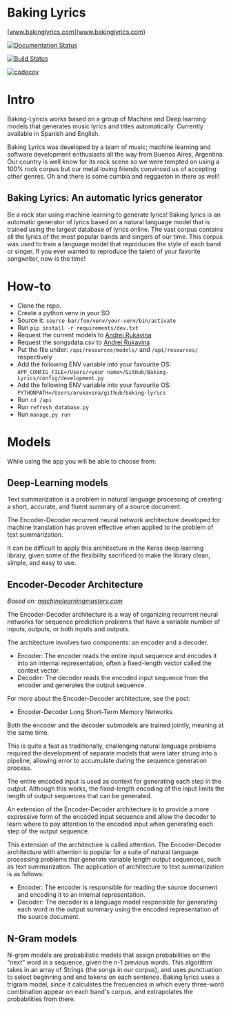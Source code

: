 Baking Lyrics
==============

[www.bakinglyrics.com](www.bakinglyrics.com)

[![Documentation Status](https://readthedocs.org/projects/baking-lyrics/badge/?version=latest)](https://baking-lyrics.readthedocs.io/en/latest/?badge=latest)

[![Build Status](https://travis-ci.org/arukavina/baking-lyrics.svg?branch=master)](https://travis-ci.org/arukavina/baking-lyrics)

[![codecov](https://codecov.io/gh/arukavina/baking-lyrics/branch/master/graph/badge.svg)](https://codecov.io/gh/arukavina/baking-lyrics)


# Intro

Baking-Lyricis works based on a group of Machine and Deep learning models that generates music lyrics and titles automatically.
Currently available in Spanish and English.

Baking Lyrics was developed by a team of music; machine learning and software development enthusiasts all the way from Buenos Aires, Argentina. Our country is well know for its rock scene so we were tempted on using a 100% rock corpus but our metal loving friends convinced us of accepting other genres. Oh and there is some cumbia and reggaeton in there as well!

## Baking Lyrics: An automatic lyrics generator

Be a rock star using machine learning to generate lyrics!
Baking lyrics is an automatic generator of lyrics based on a natural language model that is trained using the largest database of lyrics online.
The vast corpus contains all the lyrics of the most popular bands and singers of our time. This corpus was used to train a language model that reproduces the style of each band or singer. If you ever wanted to reproduce the talent of your favorite songwriter, now is the time!

# How-to

- Clone the repo.
- Create a python venv in your SO
- Source it: `source bar/foo/venv/your-venv/bin/activate`
- Run `pip install -r requirements/dev.txt`
- Request the current models to [Andrei Rukavina](mailto:rukavina.andrei@gmailcom)
- Request the songsdata.csv to [Andrei Rukavina](mailto:rukavina.andrei@gmailcom)
- Put the file under: `/api/resources/models/` and `/api/resources/` respectively 
- Add the following ENV variable into your favourite OS: `APP_CONFIG_FILE=/Users/<your name>/GitHub/Baking-Lyrics/config/development.py`
- Add the following ENV variable into your favourite OS: `PYTHONPATH=/Users/arukavina/github/baking-lyrics`
- Run `cd /api`
- Run `refresh_database.py` 
- Run `manage.py run`

# Models

While using the app you will be able to choose from:

## Deep-Learning models

Text summarization is a problem in natural language processing of creating a short, accurate, and fluent summary of a source document.

The Encoder-Decoder recurrent neural network architecture developed for machine translation has proven effective when applied to the problem of text summarization.

It can be difficult to apply this architecture in the Keras deep learning library, given some of the flexibility sacrificed to make the library clean, simple, and easy to use.

## Encoder-Decoder Architecture

*Based on: [machinelearningmastery.com](https://machinelearningmastery.com/encoder-decoder-models-text-summarization-keras/)*

The Encoder-Decoder architecture is a way of organizing recurrent neural networks for sequence prediction problems that have a variable number of inputs, outputs, or both inputs and outputs.

The architecture involves two components: an encoder and a decoder.

* Encoder: The encoder reads the entire input sequence and encodes it into an internal representation, often a fixed-length vector called the context vector.
* Decoder: The decoder reads the encoded input sequence from the encoder and generates the output sequence.

For more about the Encoder-Decoder architecture, see the post:

* Encoder-Decoder Long Short-Term Memory Networks

Both the encoder and the decoder submodels are trained jointly, meaning at the same time.

This is quite a feat as traditionally, challenging natural language problems required the development of separate models that were later strung into a pipeline, allowing error to accumulate during the sequence generation process.

The entire encoded input is used as context for generating each step in the output. Although this works, the fixed-length encoding of the input limits the length of output sequences that can be generated.

An extension of the Encoder-Decoder architecture is to provide a more expressive form of the encoded input sequence and allow the decoder to learn where to pay attention to the encoded input when generating each step of the output sequence.

This extension of the architecture is called attention.
The Encoder-Decoder architecture with attention is popular for a suite of natural language processing problems that generate variable length output sequences, such as text summarization.
The application of architecture to text summarization is as follows:

* Encoder: The encoder is responsible for reading the source document and encoding it to an internal representation.
* Decoder: The decoder is a language model responsible for generating each word in the output summary using the encoded representation of the source document.

## N-Gram models

N-gram models are probabilistic models that assign probabilities on the “next” word in a sequence, given the n-1 previous words. This algorithm takes in an array of Strings (the songs in our corpus), and uses punctuation to select beginning and end tokens on each sentence.
Baking lyrics uses a trigram model, since it calculates the frecuencies in which every three-word combination appear on each band's corpus, and extrapolates the probabilities from there.


